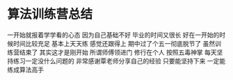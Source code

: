 # 算法训练营总结
一开始就报着学学看的心态
因为自己基础不好
毕业的时间又很长
好在一开始的时候时间比较充足
基本上天天练
感觉还跟得上
期中过了个五一彻底脱节了
虽然训练营结束了
其实这才是刚开始
所谓师傅领进门
修行在个人
按照五毒神掌
每天坚持练习一定没什么问题的
非常感谢覃老师分享自己的经验
只要能坚持下来
一定能练成算法高手
